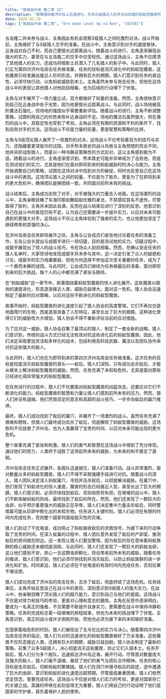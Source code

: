 ```yaml
---
title: "我独自升级 第二季 22"
description: "故事围绕着济州岛上迅速进化、形态日益接近人形并长出巨翅的蚂蚁型魔兽所带来的日益严峻的威胁展开。面对这场可能危及本土的危机，猎人协会集结了顶尖的S级猎人，制定了周密的作战计划，准备发起第四次济州岛突击任务。在此期间，主角虽然未被正式列入突击队名单，引发了成员的疑惑，但他通过观察S级猎人间的战斗，并与包括五岛隆二、熊本敦史在内的顶尖猎人进行了力量与策略的较量和试探，不仅展现了自己强大的实力，摸清了对手的战斗风格与能力，认识到自身在近战与远攻上的优劣，还成功将暗影士兵潜入了部分猎人的影子中。他虽在对决中取胜，并对车海印如舞蹈般的身法印象深刻，但战后仍深刻反思，决心继续变强。随着突击任务正式展开，猎人舰队迅速就位，与数量庞大的进化蚂蚁展开激烈战斗。猎人们决定深入蚁穴，在干扰电波的掩护下寻找并击杀蚁后。在巢穴深处，他们不仅见证了蚂蚁惊人的进化程度，还发现了一颗巨大的虫卵，预示着潜在的更大威胁。经过艰苦卓绝的战斗，猎人们最终成功击杀了蚁后，暂时解除了这场危机，而这场关乎国家存亡的战斗也充分展现了猎人们的非凡实力、勇气与决心。"
date: 2025-03-19
tags: ["我独自升级 第二季", "Ore dake Level Up na Ken", "202501"]
---
```


五岛隆二并未参与战斗，主角因此有机会观察S级猎人之间的激烈对决。战斗开始前，主角做好了与S级猎人交手的准备。在战斗中，主角意识到对手的速度极快，近身战对自己不利，而自己更擅长远距离战斗。随着战斗的进行，主角逐渐展现出强大的实力，甚至在与五岛隆二的交手中仅受轻伤。通过这场战斗，主角不仅摸清了其他猎人的实力，还成功将暗影士兵潜入了几名猎人的影子中。与此同时，猎人们正为第四次济州岛突击任务做准备，任务的目标是消灭进化中的蚂蚁型魔兽，这些魔兽已经发展出接近人形的形态，并拥有巨大的翅膀。猎人们意识到任务的紧迫性，必须尽快行动，以免蚂蚁威胁到本土。主角虽然未参与突击任务，但他在这场战斗中的表现让其他猎人对他刮目相看，也为后续的行动埋下了伏笔。

主角与对手展开了一场力量比试，双方都做好了较量的准备。然而，主角很快意识到自己在近身战中处于劣势，因为他更擅长远距离战斗。与此同时，战斗场地被高阶魔法石强化，但场地的强度似乎需要重新评估。随着战斗的进行，主角不断调整策略，试图利用自己的优势来弥补近身战的不足。场地的魔法石虽然强大，但在激烈的战斗中，其稳定性也受到了考验。主角必须在有限的资源和不利的条件下，找到击败对手的方法。这场战斗不仅是力量的较量，更是智慧和策略的比拼。

主角与S级顶尖猎人展开了一场激烈的对决，这场战斗不仅考验着双方的技巧与实力，还隐藏着更深层次的试探。对手熊本敦史的战斗风格与主角预想的完全不同，他并非好战型猎人，而是以一种冷静且策略性的方式应对，这让主角感到极为不适。随着战斗的进行，主角逐渐意识到，熊本敦史可能并非单纯为了击败他，而是在测试他们的实力，尤其是他们在面对即将到来的蚂蚁威胁时的决心与能力。主角开始调整自己的策略，试图在这场对决中找到对方的破绽，同时也反思自己在这场战斗中的表现。这场顶尖猎人之间的较量，不仅是为了胜负，更是为了在即将到来的更大危机中，确保团队能够团结一致，共同面对前所未有的挑战。

战斗结束后，主角成功击败了对手，对手被强大的力量击入地面。在这场激烈的战斗中，主角亲眼目睹了车海印那如舞蹈般优雅的身法，不禁感叹其名不虚传。尽管取得了胜利，主角并未因此自满，反而在战斗结束后进行了深刻的反思。他意识到自己在战斗中的表现仍有不足，认为自己还需要进一步提升实力，以应对未来可能遇到的更强大对手。这场战斗不仅让主角体验到了强者的实力，也让他更加坚定了继续修炼和变强的决心。

在济州岛突击任务即将展开之际，主角与公会成员们紧张地讨论着任务的准备工作。五岛公会长提出与成振宇进行一场切磋，目的是测试他的实力。切磋过程中，成振宇展现出了惊人的战斗技巧，令在场众人刮目相看。然而，在确认突击任务的猎人名单时，大家惊讶地发现成振宇并未参与其中。这一决定引发了众人的疑惑和讨论，成振宇的实力毋庸置疑，但他为何选择不参加这次至关重要的任务，成为了一个悬而未解的谜团。与此同时，公会成员们继续为任务做最后的准备，面对即将到来的巨大挑战，每个人的心中都充满了紧张与期待。

在“蚂蚁威胁”这一章节中，故事围绕着蚂蚁型魔兽的惊人进化展开。这些魔兽以极快的速度进化，形态逐渐接近人类，威胁日益增大。面对这一危机，猎人协会迅速制定了最新的应对策略，以应对这些不断进化的蚂蚁型魔兽。

故事开始时，蚂蚁型魔兽的进化速度引起了猎人协会的高度警惕。它们不再仅仅是地面爬行的生物，而是逐渐具备了人形特征，甚至长出了巨大的翅膀。这种进化使得它们的威胁性大大增加，猎人协会不得不重新评估当前的应对措施。

为了应对这一威胁，猎人协会召集了最顶尖的猎人，制定了一套全新的战略。猎人们意识到，传统的战斗方式已经无法有效对抗这些进化后的蚂蚁型魔兽。因此，他们决定采取更加灵活和多样化的战术，包括利用高科技武器、魔法以及团队协作来对抗这些强大的敌人。

与此同时，猎人们也在为即将到来的第四次济州岛突击任务做准备。这次任务的目标是彻底消灭蚂蚁型魔兽的源头——蚁后。猎人们深知，只有成功击杀蚁后，才能从根本上解决蚂蚁型魔兽的威胁。然而，任务充满了未知和危险，尤其是面对那些已经进化得异常强大的蚂蚁型魔兽。

在任务进行的过程中，猎人们不仅要面对蚂蚁型魔兽的凶猛攻击，还要应对它们不断进化的能力。蚂蚁型魔兽的智慧和力量让猎人们感到前所未有的压力。然而，猎人们并没有退缩，他们凭借坚定的意志和高超的战斗技巧，一步步向蚁后的巢穴推进。

最终，猎人们成功找到了蚁后的巢穴，并展开了一场激烈的战斗。虽然任务充满了艰难和牺牲，但猎人们最终成功击杀了蚁后，彻底解除了蚂蚁型魔兽的威胁。这场胜利不仅拯救了济州岛，也为人类赢得了宝贵的时间，以应对未来可能出现的更大危机。

整个故事充满了紧张和刺激，猎人们的勇气和智慧在这场战斗中得到了充分体现。通过他们的努力，人类终于战胜了这场前所未有的威胁，为未来的和平奠定了基础。

济州岛突击任务正式展开，各舰队迅速就位，猎人们准备行动。战斗异常激烈，面对数量众多的蚂蚁型魔兽，猎人们不得不采取强硬手段进行对抗。随着战斗的深入，猎人团队决定深入蚂蚁巢穴，寻找并击杀蚁后，以彻底解决威胁。在巢穴中，他们发现了蚂蚁进化的惊人速度，魔兽的形态已经接近人型，甚至长出了巨大的翅膀。猎人们意识到，必须尽快找到蚁后，否则局势将失控。在艰难的战斗中，猎人们不断突破蚂蚁的防线，最终找到了蚁后的所在。然而，他们还发现了一颗巨大的虫卵，似乎预示着更强大的威胁正在孕育。猎人们决定集中力量击杀蚁后，同时警惕着可能从巨卵中孵化出的未知生物。任务进入关键时刻，猎人们必须在有限的时间内完成任务，否则整个国家将面临毁灭性的灾难。

猎人们启动了干扰电波，成功阻止了蚂蚁接收蚁后的求救信号，为接下来的行动争取了宝贵的时间。在深入蚁巢的过程中，猎人团队意外发现了蚁后的产卵室，推测蚁后的房间就在附近。这一发现让猎人们更加警惕，因为蚁后的存在意味着蚂蚁族群的核心威胁还未被彻底消除。与此同时，猎人们还发现了一颗巨大的蚂蚁虫卵，这让他们感到不安，担心一旦这颗虫卵孵化，将会带来前所未有的威胁。随着任务的推进，猎人们意识到，他们必须尽快找到并消灭蚁后，以防止蚂蚁族群的进一步进化和扩张。时间紧迫，猎人们必须在干扰电波的有效时间内完成任务，否则后果不堪设想。

猎人们成功完成了济州岛的突击任务，击杀了蚁后，彻底终结了这场危机。任务结束后，主角开始反思自己在战斗中的表现，深刻意识到S级猎人的强大实力。在战斗中，他亲眼目睹了顶尖猎人们的超凡能力，意识到自己与他们的差距。这场战斗不仅是对体力和技巧的考验，更是对心理和意志的磨炼。主角在反思中逐渐明白，要成为一名真正的强者，不仅需要不断提升自身实力，更需要在战斗中保持冷静和策略。任务的完成标志着一段艰难的旅程结束，但也为未来的挑战埋下了伏笔。主角意识到，真正的战斗或许才刚刚开始，而他也必须为接下来的未知做好准备。

在国家面临危机的时刻，猎人们展现出了无与伦比的实力与决心。随着第四次济州岛突击任务的临近，猎人们为对抗迅速进化的蚂蚁型魔兽做好了万全准备。这些魔兽不仅形态接近人类，还拥有巨大的翅膀，威胁日益加剧。猎人协会制定了最新的策略，召集了众多S级猎人，决心彻底消灭这些魔兽，防止它们入侵本土。任务开始后，猎人们分为多个舰队，迅速抵达济州岛近海，展开行动。尽管面对数量庞大且强大的敌人，猎人们毫不退缩，展现了他们的勇气与团队合作精神。任务的核心目标是击杀蚁后，切断蚂蚁的繁殖链。猎人们在洞穴中搜寻蚁后的踪迹，途中遭遇了巨大的虫卵，意识到蚂蚁的进化速度远超预期。尽管面临重重困难，猎人们依然坚定信念，誓要完成任务。这场战斗不仅是对猎人们实力的考验，更是对国家存亡的关键之战。英雄的呼唤在此刻显得尤为重要，猎人们用自己的行动证明了他们是国家的守护者，肩负着保护人民的使命。